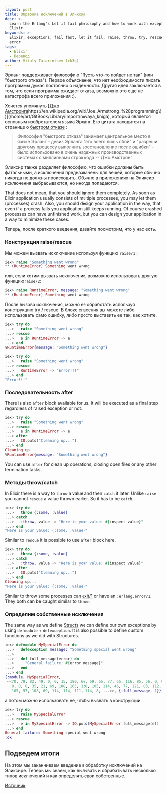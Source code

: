 ```yaml
---
layout: post
title: Обрабока исключений в Эликсир
desc: >-
  Learn the Erlang's Let if fail pholosophy and how to work with exceptions in
  Elixir.
keywords: >-
  Elixir, exceptions, fail fast, let it fail, raise, throw, try, rescue, catch,
  error
tags:
  - Elixir
  - Перевод
author: Vitaly Tatarintsev (ck3g)
---
```


Эрланг поддерживает философию "Пусть что-то пойдет не так" \(или "быстрого отказа"\). Первое объяснение, что нет необходимости писать программы думая постоянно о надежности. Другая идея заключается в том, что если программа ожидает отказа, возможно это еще не катастрофа всего приложения :\).

Хочется упомянуть [\[Джо Амстронга](https://en.wikipedia.org/wiki/Joe\_Armstrong\_\(programming)https://en.wikipedia.org/wiki/Joe_Armstrong_%28programming\)\)](/home/art/GitBook/Library/Import/novaya_kniga), который является основным изобретателем языка Эрланг. Его цитата находится на странице о [быстром отказе](http://wiki.c2.com/?FailFast) :

> Философия "быстрого отказа" занимает центральное место в языке Эрланг - девиз Эрланга "это всего лишь сбой" и "разреши другому процессу выполнить восстановление после ошибки" - было использовано в очень надежных производственных системах с миллионами строк кода -- Джо Амстронг

Эликсир также разделяет философию, что ошибки должны быть фатальными, а исключения предназначены для вещей, которые обычно никогда не должны происходить. Обычно в приложениях на Эликсир исключения выбрасываются, но иногда попадаются.

That does not mean, that you should ignore them completely. As soon as Elixir application usually consists of multiple processes, you may let them \(processes\) crash. Also, you should design your application in the way, that even if a process fails you application still keeps running. Of course crashed processes can have unfinished work, but you can design your application in a way to minimize these cases.

Теперь, после краткого введения, давайте посмотрим, что у нас есть.

### Конструкция raise/rescue

Мы можем вызвать исключение используя функцию `raise/1` :

```elixir
iex> raise "Something went wrong"
** (RuntimeError) Something went wrong
```

или, если хотим вызвать исключение, возможно использовать другую функцию`raise/2`:

```elixir
iex> raise RuntimeError, message: "Something went wrong"
** (RuntimeError) Something went wrong
```

После вызова исключения, можно ее обработать используя конструкцию try / rescue. В блоке спасения вы можете либо использовать само ошибку, либо просто выставить ее так, как хотите. 

```elixir
iex> try do
...>   raise "Something went wrong"
...> rescue
...>   e in RuntimeError -> e
...> end
%RuntimeError{message: "Something went wrong"}

iex> try do
...>   raise "Something went wrong"
...> rescue
...>   RuntimeError -> "Error!!!"
...> end
"Error!!!"
```

### Последовательность after

There is also `after` block available for us. It will be executed as a final step regardless of raised exception or not.

```elixir
iex> try do
...>   raise "Something went wrong"
...> rescue
...>   e in RuntimeError -> e
...> after
...>   IO.puts("Cleaning up...")
...> end
Cleaning up...
%RuntimeError{message: "Something went wrong"}
```

You can use `after` for clean up operations, closing open files or any other termination tasks.

### Методы throw/catch

In Elixir there is a way to `throw` a value and then `catch` it later. Unlike `raise` you cannot `rescue` a value thrown earlier. So it has to be `catch`.

```elixir
iex> try do
...>   throw {:some, :value}
...> catch
...>   :throw, value -> "Here is your value: #{inspect value}"
...> end
"Here is your value: {:some, :value}"
```

Similar to `rescue` it is possible to use `after` block here.

```elixir
iex> try do
...>   throw {:some, :value}
...> catch
...>   :throw, value -> "Here is your value: #{inspect value}"
...> after
...>   IO.puts("Cleaning up...")
...> end
Cleaning up...
"Here is your value: {:some, :value}"
```

Similar to throw some processes can [exit/1](https://hexdocs.pm/elixir/Kernel.html#exit/1) or have an `:erlang.error/1`.  
They both can be caught similar to `throw`.

### Определим собственные исключения

The same way as we define [Structs](http://whatdidilearn.info/2017/11/06/more-on-maps-and-structs-in-elixir.html#structs) we can define our own exceptions by using `defmodule` + `defexception`. It is also possible to define custom functions as we did with Structures.

```elixir
iex> defmodule MySpecialError do
...>   defexception message: "Something special went wrong"
...>
...>   def full_message(error) do
...>     "General failure: #{error.message}"
...>   end
...> end
{:module, MySpecialError,
 <<70, 79, 82, 49, 0, 0, 15, 180, 66, 69, 65, 77, 65, 116, 85, 56, 0, 0, 1, 130,
   0, 0, 0, 35, 21, 69, 108, 105, 120, 105, 114, 46, 77, 121, 83, 112, 101, 99,
   105, 97, 108, 69, 114, 114, 111, 114, 8, ...>>, {:full_message, 1}}
```

а потом можно использовать её, чтобы вызвать в конструкции

```elixir
iex> try do
...>   raise MySpecialError
...> rescue
...>   e in MySpecialError -> IO.puts(MySpecialError.full_message(e))
...> end
General failure: Something special went wrong
:ok
```

## Подведем итоги

На этом мы заканчиваем введение в обработку исключений на Эликсире. Теперь мы знаем, как вызывать и обрабатывать несколько типов исключений и как определять свои собственные.

[Источник](http://whatdidilearn.info/2017/11/19/exceptions-in-elixir.html)

